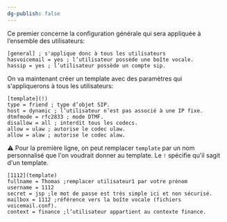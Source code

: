 ```yaml
---
dg-publish: false
---
```


Ce premier concerne la configuration générale qui sera appliquée à l’ensemble des utilisateurs:

````
[general] ; s'applique donc à tous les utilisateurs 
hasvoicemail = yes ; l’utilisateur possède une boîte vocale. 
hassip = yes ; l’utilisateur possède un compte sip.
````


On va maintenant créer un template avec des paramètres qui s'appliquerons à tous les utilisateurs:

````
[template](!)
type = friend ; type d’objet SIP. 
host = dynamic ; l’utilisateur n’est pas associé à une IP fixe. 
dtmfmode = rfc2833 ; mode DTMF. 
disallow = all ; interdit tous les codecs. 
allow = ulaw ; autorise le codec ulaw. 
allow = alaw ; autorise le codec alaw.
````

⚠ Pour la première ligne, on peut remplacer `template` par un nom personnalisé que l'on voudrait donner au template. Le `!` spécifie qu'il sagit d'un template.

````
[1112](template)
fullname = Thomas ;remplacer utilisateur1 par votre prénom
username = 1112
secret = jsp ;le mot de passe est très simple ici et non sécurisé.
mailbox = 1112 ;référence vers la boîte vocale (fichiers voicemail.conf).
context = finance ;l’utilisateur appartient au contexte finance.
 ````
